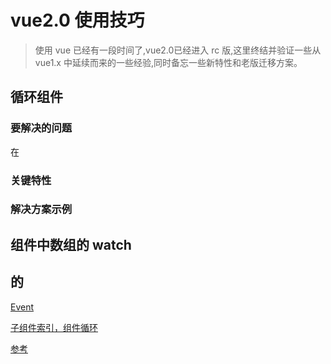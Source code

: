 # vue2.0 使用技巧 

> 使用 vue 已经有一段时间了,vue2.0已经进入 rc 版,这里终结并验证一些从 vue1.x 中延续而来的一些经验,同时备忘一些新特性和老版迁移方案。

## 循环组件

### 要解决的问题

在

### 关键特性

### 解决方案示例



## 组件中数组的 watch



## 的

[Event](articles/vue-note/demo/event.html)

[子组件索引，组件循环](articles/vue-note/demo/v-ref.html)

[参考](http://vuejs.org.cn/guide/components.html#子组件索引)